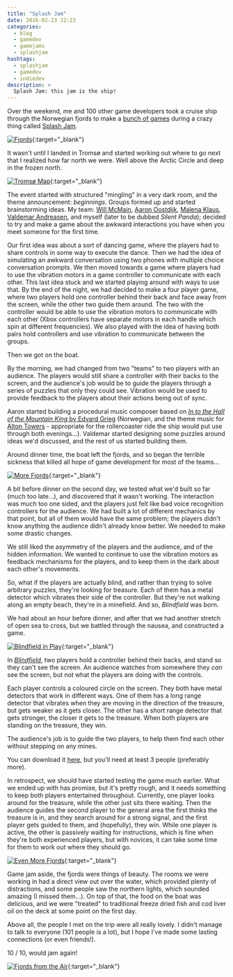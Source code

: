 ```yaml
---
title: "Splash Jam"
date: 2016-02-23 22:23
categories:
  - blog
  - gamedev
  - gamejams
  - splashjam
hashtags:
  - splashjam
  - gamedev
  - indiedev
description: >
  Splash Jam: this jam is the ship!
---
```

Over the weekend, me and 100 other game developers took a cruise ship through the Norwegian fjords to make a [bunch of games](https://itch.io/jam/splash16) during a crazy thing called [Splash Jam](http://www.splash-jam.com/).

[![Fjords](/images/blog/fjords.jpg)](/images/blog/fjords.jpg){:target="_blank"}

It wasn't until I landed in Tromsø and started working out where to go next that I realized how far north we were. Well above the Arctic Circle and deep in the frozen north.

[![Tromsø Map](/images/blog/tromso-map.png)](/images/blog/tromso-map.png){:target="_blank"}

The event started with structured "mingling" in a very dark room, and the theme announcement: *beginnings*. Groups formed up and started brainstorming ideas. My team: [Will McMain](https://twitter.com/WillR1ker), [Aaron Oostdijk](https://twitter.com/aaronvark), [Malena Klaus](https://twitter.com/dasmalle), [Valdemar Andreasen](https://twitter.com/fauxvaldemar), and myself (later to be dubbed *Silent Panda*); decided to try and make a game about the awkward interactions you have when you meet someone for the first time.

Our first idea was about a sort of dancing game, where the players had to share controls in some way to execute the dance. Then we had the idea of simulating an awkward conversation using two phones with multiple choice conversation prompts. We then moved towards a game where players had to use the vibration motors in a game controller to communicate with each other. This last idea stuck and we started playing around with ways to use that. By the end of the night, we had decided to make a four player game, where two players hold one controller behind their back and face away from the screen, while the other two guide them around. The two with the controller would be able to use the vibration motors to communicate with each other (Xbox controllers have separate motors in each handle which spin at different frequencies). We also played with the idea of having both pairs hold controllers and use vibration to communicate between the groups.

Then we got on the boat.

By the morning, we had changed from two "teams" to two players with an audience. The players would still share a controller with their backs to the screen, and the audience's job would be to guide the players through a series of puzzles that only they could see. Vibration would be used to provide feedback to the players about their actions being out of sync.

Aaron started building a procedural music composer based on [*In to the Hall of the Mountain King* by Edvard Grieg](https://www.youtube.com/watch?v=r__Dk4oWGJQ) (Norwegian, and the theme music for [Alton Towers](https://www.altontowers.com/) - appropriate for the rollercoaster ride the ship would put use through both evenings...). Valdemar started designing some puzzles around ideas we'd discussed, and the rest of us started building them.

Around dinner time, the boat left the fjords, and so began the terrible sickness that killed all hope of game development for most of the teams...

[![More Fjords](/images/blog/more-fjords.jpg)](/images/blog/more-fjords.jpg){:target="_blank"}

A bit before dinner on the second day, we tested what we'd built so far (much too late...), and discovered that it wasn't working. The interaction was much too one sided, and the players just felt like bad voice recognition controllers for the audience. We had built a lot of different mechanics by that point, but all of them would have the same problem; the players didn't know anything the audience didn't already know better. We needed to make some drastic changes.

We still liked the asymmetry of the players and the audience, and of the hidden information. We wanted to continue to use the vibration motors as feedback mechanisms for the players, and to keep them in the dark about each other's movements.

So, what if the players are actually blind, and rather than trying to solve arbitrary puzzles, they're looking for treasure. Each of them has a metal detector which vibrates their side of the controller. But they're not walking along an empty beach, they're in a minefield. And so, *Blindfield* was born.

We had about an hour before dinner, and after that we had another stretch of open sea to cross, but we battled through the nausea, and constructed a game.

[![Blindfield in Play](/images/games/blindfield-in-play.jpg)](/images/games/blindfield-in-play.jpg){:target="_blank"}

In [*Blindfield*](/games/blindfield/), two players hold a controller behind their backs, and stand so they can't see the screen. An audience watches from somewhere they *can* see the screen, but not what the players are doing with the controls.

Each player controls a coloured circle on the screen. They both have metal detectors that work in different ways. One of them has a long range detector that vibrates when they are moving in the direction of the treasure, but gets weaker as it gets closer. The other has a short range detector that gets stronger, the closer it gets to the treasure. When both players are standing on the treasure, they win.

The audience's job is to guide the two players, to help them find each other without stepping on any mines.

You can download it [here](https://silentpanda.itch.io/blindfield), but you'll need at least 3 people (preferably more).

In retrospect, we should have started testing the game much earlier. What we ended up with has promise, but it's pretty rough, and it needs something to keep both players entertained throughout. Currently, one player looks around for the treasure, while the other just sits there waiting. Then the audience guides the second player to the general area the first thinks the treasure is in, and they search around for a strong signal, and the first player gets guided to them, and (hopefully), they win. While one player is active, the other is passively waiting for instructions, which is fine when they're both experienced players, but with novices, it can take some time for them to work out where they should go.

[![Even More Fjords](/images/blog/even-more-fjords.jpg)](/images/blog/even-more-fjords.jpg){:target="_blank"}

Game jam aside, the fjords were things of beauty. The rooms we were working in had a direct view out over the water, which provided plenty of distractions, and some people saw the northern lights, which sounded amazing (I missed them...). On top of that, the food on the boat was delicious, and we were "treated" to traditional freeze dried fish and cod liver oil on the deck at some point on the first day.

Above all, the people I met on the trip were all really lovely. I didn't manage to talk to everyone (101 people is a lot), but I hope I've made some lasting connections (or even friends!).

10 / 10, would jam again!

[![Fjords from the Air](/images/blog/fjords-from-the-air.jpg)](/images/blog/fjords-from-the-air.jpg){:target="_blank"}
